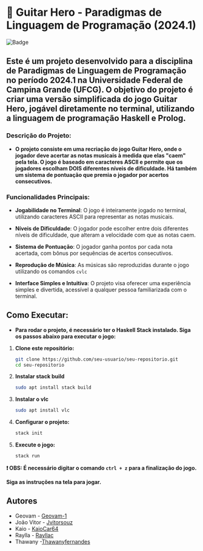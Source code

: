 # 🚀 Guitar Hero - Paradigmas de Linguagem de Programação (2024.1)

![Badge](https://img.shields.io/badge/Status-Em%20Desenvolvimento-yellow)

## **Este é um projeto desenvolvido para a disciplina de Paradigmas de Linguagem de Programação no período 2024.1 na Universidade Federal de Campina Grande (UFCG). O objetivo do projeto é criar uma versão simplificada do jogo Guitar Hero, jogável diretamente no terminal, utilizando a linguagem de programação Haskell e Prolog.**

### Descrição do Projeto:

- **O projeto consiste em uma recriação do jogo Guitar Hero, onde o jogador deve acertar as notas musicais à medida que elas "caem" pela tela. O jogo é baseado em caracteres ASCII e permite que os jogadores escolham DOIS diferentes níveis de dificuldade. Há também um sistema de pontuação que premia o jogador por acertos consecutivos.**

### Funcionalidades Principais:

- **Jogabilidade no Terminal**: O jogo é inteiramente jogado no terminal, utilizando caracteres ASCII para representar as notas musicais.
- **Níveis de Dificuldade**: O jogador pode escolher entre dois diferentes níveis de dificuldade, que alteram a velocidade com que as notas caem.
- **Sistema de Pontuação**: O jogador ganha pontos por cada nota acertada, com bônus por sequências de acertos consecutivos.
- **Reprodução de Música**: As músicas são reproduzidas durante o jogo utilizando os comandos `cvlc`
  
- **Interface Simples e Intuitiva**: O projeto visa oferecer uma experiência simples e divertida, acessível a qualquer pessoa familiarizada com o terminal.

## Como Executar:

- **Para rodar o projeto, é necessário ter o Haskell Stack instalado. Siga os passos abaixo para executar o jogo:**
1. **Clone este repositório:**
    
    ```bash
    git clone https://github.com/seu-usuario/seu-repositorio.git
    cd seu-repositorio
    ```

2. **Instalar stack build**

   ```bash
   sudo apt install stack build
   ```
   
3. **Instalar o vlc**
   
    ```bash
    sudo apt install vlc
    ```
4. **Configurar o projeto:**
  
    ```bash
    stack init
    ```
5. **Execute o jogo:**
    
    ```bash
    stack run
    ```
    
**❗ OBS: É necessário digitar o comando `ctrl + z` para a finalização do jogo.**
       
**Siga as instruções na tela para jogar.**

## **Autores**

- Geovam - [Geovam-1](https://github.com/Geovam-1)
- João Vitor - [Jvitorsouz](https://github.com/Jvitorsouz)
- Kaio - [KaioCar64](https://github.com/KaioCar64)
- Raylla - [Rayllac](https://github.com/Rayllac)
- Thawany -[Thawanyfernandes](https://github.com/Thawanyfernandes)
